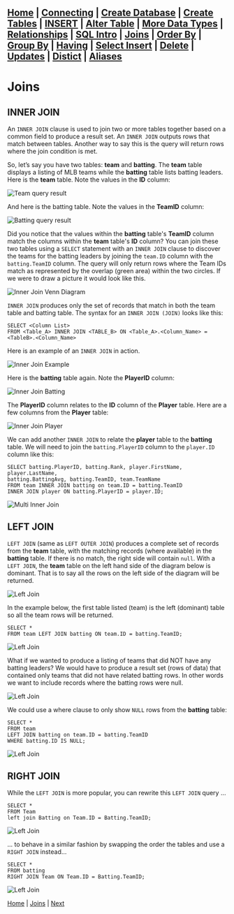 [Home](/) | [Connecting](/2-connecting/) | [Create Database](/3-create-database/) | [Create Tables](/4-create-table/) | [INSERT](/5-insert/) | [Alter Table](/6-alter-table/) | [More Data Types](/7-more-data-types/) | [Relationships](/8-relationships/) | [SQL Intro](/9-sql-intro/) | [Joins](/10-joins/) | [Order By](/11-order-by/) | [Group By](/12-group-by/) | [Having](/13-having/)  | [Select Insert](/14-selectinsert/) | [Delete](/15-delete/) | [Updates](/16-updates/) | [Distict](/17-distinct/) | [Aliases](/18-aliases/) 
---

# Joins

## INNER JOIN

An `INNER JOIN` clause is used to join two or more tables together based on a common field to produce a result set. An `INNER JOIN` outputs rows that match between tables.  Another way to say this is the query will return rows where the join condition is met.  

So, let’s say you have two tables:  **team** and **batting**.  The **team** table displays a listing of MLB teams while the **batting** table lists batting leaders.  Here is the **team** table.  Note the values in the **ID** column:

![Team query result](/static/assets/img/joins-team-query-result.png)

And here is the batting table.  Note the values in the **TeamID** column:

![Batting query result](/static/assets/img/joins-batting-query-result.png)

Did you notice that the values within the **batting** table's **TeamID** column match the columns within the **team**  table's **ID** column?  You can join these two tables using a `SELECT` statement with an `INNER JOIN` clause to discover the teams for the batting leaders by joining the `team.ID` column with the `batting.TeamID` column.  The query will only return rows where the Team IDs match as represented by the overlap (green area) within the two circles.  If we were to draw a picture it would look like this.  

![Inner Join Venn Diagram](/static/assets/img/joins-inner-venn-diagram.png)

`INNER JOIN` produces only the set of records that match in both the team table and batting table.  The syntax for an `INNER JOIN (JOIN)` looks like this:

```
SELECT <Column List>
FROM <Table_A> INNER JOIN <TABLE_B> ON <Table_A>.<Column_Name> = <TableB>.<Column_Name>
```

Here is an example of an `INNER JOIN` in action.  

![Inner Join Example](/static/assets/img/joins-inner-example.png)

Here is the **batting** table again.  Note the **PlayerID** column:

![Inner Join Batting](/static/assets/img/joins-inner-batting-playerid.png)

The **PlayerID** column relates to the **ID** column of the **Player** table.  Here are a few columns from the **Player** table:

![Inner Join Player](/static/assets/img/joins-player.png)

We can add another `INNER JOIN` to relate the **player** table to the **batting** table.  We will need to join the `batting.PlayerID` column to the `player.ID` column like this:

```
SELECT batting.PlayerID, batting.Rank, player.FirstName, player.LastName,
batting.BattingAvg, batting.TeamID, team.TeamName
FROM team INNER JOIN batting on team.ID = batting.TeamID
INNER JOIN player ON batting.PlayerID = player.ID;
```

![Multi Inner Join](/static/assets/img/joins-inner-multitable.png)

## LEFT JOIN

`LEFT JOIN` (same as `LEFT OUTER JOIN`) produces a complete set of records from the **team** table, with the matching records (where available) in the **batting** table. If there is no match, the right side will contain `null`.  With a `LEFT JOIN`, the **team** table on the left hand side of the diagram below is dominant.  That is to say all the rows on the left side of the diagram will be returned.  

![Left Join](/static/assets/img/joins-left.png)

In the example below, the first table listed (team) is the left (dominant) table so all the team rows will be returned.

```
SELECT *
FROM team LEFT JOIN batting ON team.ID = batting.TeamID;
```

![Left Join](/static/assets/img/joins-left-query1.png)

What if we wanted to produce a listing of teams that did NOT have any batting leaders?  We would have to produce a result set (rows of data) that contained only teams that did not have related batting rows.  In other words we want to include records where the batting rows were null.  

![Left Join](/static/assets/img/joins-left-query-null.png)


We could use a where clause to only show `NULL` rows from the **batting** table:

```
SELECT *
FROM team
LEFT JOIN batting on team.ID = batting.TeamID
WHERE batting.ID IS NULL;
```

![Left Join](/static/assets/img/joins-left-query-null-example.png)

## RIGHT JOIN

While the `LEFT JOIN` is more popular, you can rewrite this `LEFT JOIN` query …

```
SELECT *
FROM Team
left join Batting on Team.ID = Batting.TeamID;
```

![Left Join](/static/assets/img/joins-left-query1.png)

... to behave in a similar fashion by swapping the order the tables and use a `RIGHT JOIN` instead...

```
SELECT *
FROM batting
RIGHT JOIN Team ON Team.ID = Batting.TeamID;
```

![Left Join](/static/assets/img/joins-right-query1.png)



[Home](/)  |  [Joins](/10-joins/)  |  [Next](/10-joins/1)
